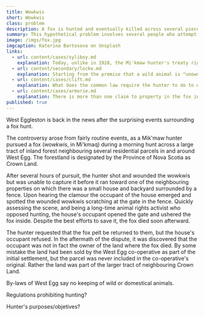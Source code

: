 ```yaml
---
title: Wowkwis 
short: Wowkwis
class: problem
description: A fox is hunted and eventually killed across several pieces of land.
summary: This hypothetical problem involves several people who attempt to hunt and kill a fox (wowkwis, in Mi'kmaq). 
image: /imgs/fox.jpg
imgcaption: Katerina Bartosova on Unsplash
links:
  - url: content/cases/syliboy.md
    explanation: Today, unlike in 1928, the Mi'kmaw hunter's treaty rights to hunt are well-recognized by the courts. But what does the Syliboy case tell us about how the question of who 'owns' the fox might be resolved? 
  - url: content/secondary/locke.md
    explanation: Starting from the premise that a wild animal is "unowned", what would Locke say is the basis for the hunter's claim that the fox is their property? 
  - url: content/cases/clift.md
    explanation: What does the common law require the hunter to do to establish possession in the wowkwis? Do the judges in this case agree on the answer to this question?  
  - url: content/cases/armorie.md
    explanation: There is more than one claim to property in the fox in our problem. How can the reasoning in this case help us to determine who has the better claim?
published: true
---
```

West Eggleston is back in the news after the surprising events surrounding a fox hunt. 

The controversy arose from fairly routine events, as a Mik'maw hunter pursued a fox (*wowkwis*, in Mi'kmaq) during a morning hunt across a large tract of inland forest neighbouring several residential parcels in and around West Egg. The forestland is designated by the Province of Nova Scotia as Crown Land. 

After several hours of pursuit, the hunter shot and wounded the wowkwis but was unable to capture it before it ran toward one of the neighbouring properties on which there was a small house and backyard surrounded by a fence. Upon hearing the clamour the occupant of the house emerged and spotted the wounded wowkwis scratching at the gate in the fence. Quickly assessing the scene, and being a long-time animal rights activist who opposed hunting, the house's occupant opened the gate and ushered the fox inside. Despite the best efforts to save it, the fox died soon afterward.

The hunter requested that the fox pelt be returned to them, but the house's occupant refused. In the aftermath of the dispute, it was discovered that the occupant was not in fact the owner of the land where the fox died. By some mistake the land had been sold by the West Egg co-operative as part of the initial settlement, but the parcel was never included in the co-operative's original. Rather the land was part of the larger tract of neighbouring Crown Land.

By-laws of West Egg say no keeping of wild or domestical animals. 

Regulations prohibiting hunting? 

Hunter's purposes/objetives?




